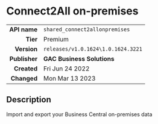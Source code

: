 # Connect2All on-premises
| | |
|-:|-|
|**API name**|`shared_connect2allonpremises`|
|**Tier**|Premium|
|**Version**|`releases/v1.0.1624\1.0.1624.3221`|
|**Publisher**|**GAC Business Solutions**|
|**Created**|Fri Jun 24 2022|
|**Changed**|Mon Mar 13 2023|

## Description
Import and export your Business Central on-premises data
